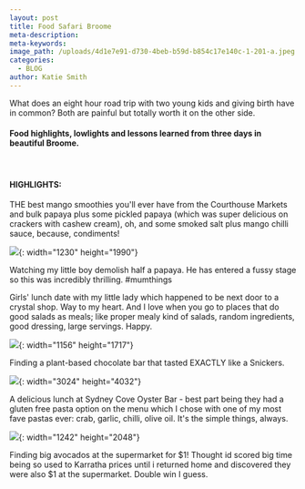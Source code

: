 ```yaml
---
layout: post
title: Food Safari Broome
meta-description:
meta-keywords:
image_path: /uploads/4d1e7e91-d730-4beb-b59d-b854c17e140c-1-201-a.jpeg
categories:
  - BLOG
author: Katie Smith
---
```

What does an eight hour road trip with two young kids and giving birth have in common? Both are painful but totally worth it on the other side.

#### Food highlights, lowlights and lessons learned from three days in beautiful Broome.

&nbsp;

#### HIGHLIGHTS:

THE best mango smoothies you'll ever have from the Courthouse Markets and bulk papaya plus some pickled papaya (which was super delicious on crackers with cashew cream), oh, and some smoked salt plus mango chilli sauce, because, condiments\!

![](/uploads/51c1f95b-58de-4306-b29a-0e9172fe2f0a-1-201-a.jpeg){: width="1230" height="1990"}

Watching my little boy demolish half a papaya. He has entered a fussy stage so this was incredibly thrilling. \#mumthings

Girls' lunch date with my little lady which happened to be next door to a crystal shop. Way to my heart. And I love when you go to places that do good salads as meals; like proper mealy kind of salads, random ingredients, good dressing, large servings. Happy.

![](/uploads/68147672-6e71-454b-b281-79edbfcaf943-1-201-a.jpeg){: width="1156" height="1717"}

Finding a plant-based chocolate bar that tasted EXACTLY like a Snickers.

![](/uploads/6d3cb550-f15d-4419-b4c6-cc975b066e0f-1-201-a.jpeg){: width="3024" height="4032"}

A delicious lunch at Sydney Cove Oyster Bar - best part being they had a gluten free pasta option on the menu which I chose with one of my most fave pastas ever: crab, garlic, chilli, olive oil. It's the simple things, always.&nbsp;

![](/uploads/616b5a75-97a7-4957-97f4-f2e9392359b8-1-201-a.jpeg){: width="1242" height="2048"}

Finding big avocados at the supermarket for $1\! Thought id scored big time being so used to Karratha prices until i returned home and discovered they were also $1 at the supermarket. Double win I guess.
